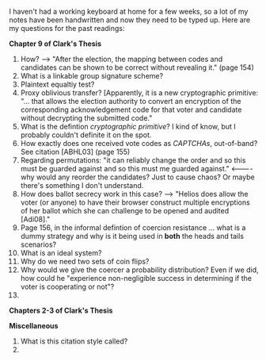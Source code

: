 I haven't had a working keyboard at home for a few weeks, so a lot of my notes have been handwritten 
and now they need to be typed up. Here are my questions for the past readings:

**Chapter 9 of Clark's Thesis**

1.  How? --> "After the election, the mapping between codes and candidates can be shown to be correct without revealing it." (page 154)
2. What is a linkable group signature scheme?
3. Plaintext equaltiy test?
4. Proxy oblivious transfer? [Apparently, it is a new cryptographic primitive: "... that allows the election authority to
convert an encryption of the corresponding acknowledgement code for that voter and candidate without decrypting the 
submitted code."
5. What is the defintion _cryptographic primitive_? I kind of know, but I probably couldn't definite it on the spot.
6. How exactly does one received vote codes as _CAPTCHAs_, out-of-band? See citation [ABHL03] (page 155)
7. Regarding permutations: "it can reliably change the order and so this must be guarded against and so this must me guarded against." <---- why would any reorder the candidates? Just to cause chaos? Or maybe there's something I don't understand.
8. How does ballot secrecy work in this case? --> "Helios does allow the voter (or anyone) to have their browser construct multiple encryptions of her ballot which she can challenge to be opened and audited [Adi08]."
9. Page 156, in the informal defintion of coercion resistance ... what is a dummy strategy and why is it being used in **both** the heads and tails scenarios?
10. What is an ideal system?
11. Why do we need two sets of coin flips?
12. Why would we give the coercer a probability distribution? Even if we did, how could he "experience non-negligible success in determining if the voter is cooperating or not"?
13. 

**Chapters 2-3 of Clark's Thesis**


**Miscellaneous**
1. What is this citation style called?
2.
